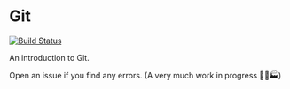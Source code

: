 # Git
[![Build Status](https://travis-ci.org/emmanuelantony2000/git.svg?branch=master)](https://travis-ci.org/emmanuelantony2000/git)

An introduction to Git.

Open an issue if you find any errors.
(A very much work in progress &#128119;&#128295;&#127981;)